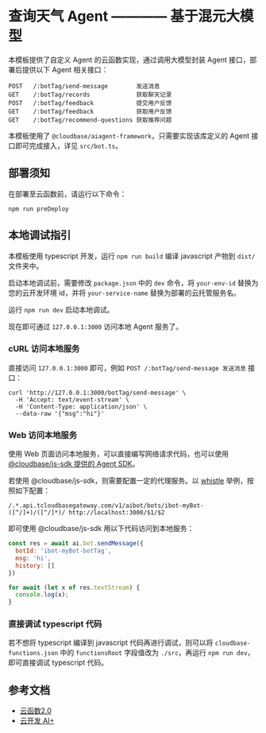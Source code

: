 # 查询天气 Agent ———— 基于混元大模型

本模板提供了自定义 Agent 的云函数实现，通过调用大模型封装 Agent 接口，部署后提供以下 Agent 相关接口：

```shell
POST   /:botTag/send-message        发送消息
GET    /:botTag/records             获取聊天记录
POST   /:botTag/feedback            提交用户反馈
GET    /:botTag/feedback            获取用户反馈
GET    /:botTag/recommend-questions 获取推荐问题
```

本模板使用了 `@cloudbase/aiagent-framework`，只需要实现该库定义的 Agent 接口即可完成接入，详见 `src/bot.ts`。

## 部署须知

在部署至云函数前，请运行以下命令：

```shell
npm run preDeploy
```

## 本地调试指引

本模板使用 typescript 开发，运行 `npm run build` 编译 javascript 产物到 `dist/` 文件夹中。

启动本地调试前，需要修改 `package.json` 中的 `dev` 命令，将 `your-env-id` 替换为您的云开发环境 id，并将 `your-service-name` 替换为部署的云托管服务名。

运行 `npm run dev` 启动本地调试。

现在即可通过 `127.0.0.1:3000` 访问本地 Agent 服务了。

### cURL 访问本地服务

直接访问 `127.0.0.1:3000` 即可，例如 `POST /:botTag/send-message 发送消息` 接口：

```shell
curl 'http://127.0.0.1:3000/botTag/send-message' \
  -H 'Accept: text/event-stream' \
  -H 'Content-Type: application/json' \
  --data-raw '{"msg":"hi"}'
```

### Web 访问本地服务

使用 Web 页面访问本地服务，可以直接编写网络请求代码，也可以使用 [@cloudbase/js-sdk 提供的 Agent SDK](https://docs.cloudbase.net/ai/agent/sdk)。

若使用 @cloudbase/js-sdk，则需要配置一定的代理服务。以 [whistle](https://wproxy.org/whistle/) 举例，按照如下配置：

```shell
/.*.api.tcloudbasegateway.com/v1/aibot/bots/ibot-myBot-([^/]+)/([^/]*)/ http://localhost:3000/$1/$2
```

即可使用 @cloudbase/js-sdk 用以下代码访问到本地服务：

```js
const res = await ai.bot.sendMessage({
  botId: 'ibot-myBot-botTag',
  msg: 'hi',
  history: []
})

for await (let x of res.textStream) {
  console.log(x);
}
```

### 直接调试 typescript 代码

若不想将 typescript 编译到 javascript 代码再进行调试，则可以将 `cloudbase-functions.json` 中的 `functionsRoot` 字段值改为 `./src`，再运行 `npm run dev`，即可直接调试 typescript 代码。

## 参考文档

- [云函数2.0](https://docs.cloudbase.net/cbrf/intro)
- [云开发 AI+](https://docs.cloudbase.net/ai/introduce)

